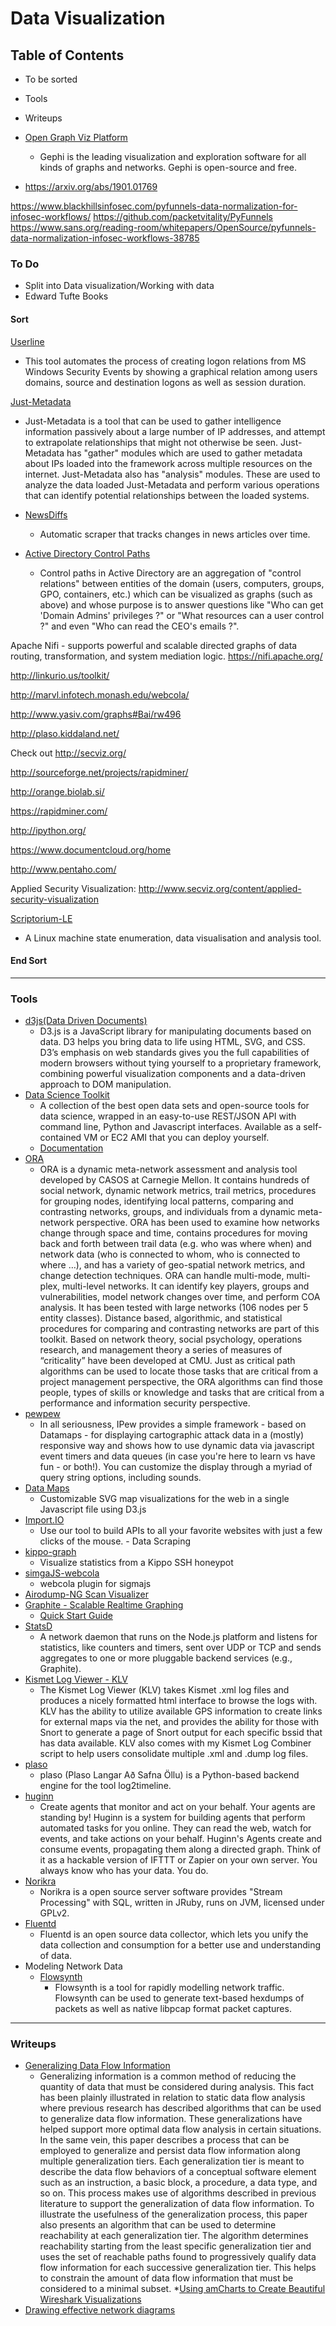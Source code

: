 # Data Visualization



## Table of Contents
* To be sorted
* Tools
* Writeups



* [Open Graph Viz Platform](https://gephi.org/)
	* Gephi is the leading visualization and exploration software for all kinds of graphs and networks. Gephi is open-source and free.

* https://arxiv.org/abs/1901.01769

https://www.blackhillsinfosec.com/pyfunnels-data-normalization-for-infosec-workflows/
https://github.com/packetvitality/PyFunnels
https://www.sans.org/reading-room/whitepapers/OpenSource/pyfunnels-data-normalization-infosec-workflows-38785

### To Do
* Split into Data visualization/Working with data
* Edward Tufte Books

#### Sort

[Userline](https://github.com/THIBER-ORG/userline)
* This tool automates the process of creating logon relations from MS Windows Security Events by showing a graphical relation among users domains, source and destination logons as well as session duration.

[Just-Metadata](https://github.com/ChrisTruncer/Just-Metadata)
* Just-Metadata is a tool that can be used to gather intelligence information passively about a large number of IP addresses, and attempt to extrapolate relationships that might not otherwise be seen. Just-Metadata has "gather" modules which are used to gather metadata about IPs loaded into the framework across multiple resources on the internet. Just-Metadata also has "analysis" modules. These are used to analyze the data loaded Just-Metadata and perform various operations that can identify potential relationships between the loaded systems.

* [NewsDiffs](https://github.com/ecprice/newsdiffs)
	* Automatic scraper that tracks changes in news articles over time.
* [Active Directory Control Paths](https://github.com/ANSSI-FR/AD-control-paths)
	* Control paths in Active Directory are an aggregation of "control relations" between entities of the domain (users, computers, groups, GPO, containers, etc.) which can be visualized as graphs (such as above) and whose purpose is to answer questions like "Who can get 'Domain Admins' privileges ?" or "What resources can a user control ?" and even "Who can read the CEO's emails ?".


Apache Nifi - supports powerful and scalable directed graphs of data routing, transformation, and system mediation logic.
https://nifi.apache.org/

http://linkurio.us/toolkit/

http://marvl.infotech.monash.edu/webcola/

http://www.yasiv.com/graphs#Bai/rw496

http://plaso.kiddaland.net/

Check out http://secviz.org/

http://sourceforge.net/projects/rapidminer/

http://orange.biolab.si/

https://rapidminer.com/


http://ipython.org/

https://www.documentcloud.org/home

http://www.pentaho.com/

Applied Security Visualization: http://www.secviz.org/content/applied-security-visualization

[Scriptorium-LE](https://github.com/imifos/Scriptorium-LE/)
* A Linux machine state enumeration, data visualisation and analysis tool.

#### End Sort

-----
### Tools
* [d3js(Data Driven Documents)](http://d3js.org/)
	* D3.js is a JavaScript library for manipulating documents based on data. D3 helps you bring data to life using HTML, SVG, and CSS. D3’s emphasis on web standards gives you the full capabilities of modern browsers without tying yourself to a proprietary framework, combining powerful visualization components and a data-driven approach to DOM manipulation. 
* [Data Science Toolkit](https://github.com/petewarden/dstk)
	* A collection of the best open data sets and open-source tools for data science, wrapped in an easy-to-use REST/JSON API with command line, Python and Javascript interfaces. Available as a self-contained VM or EC2 AMI that you can deploy yourself.
	* [Documentation](http://www.datasciencetoolkit.org/developerdocs)
* [ORA](http://www.casos.cs.cmu.edu/projects/ora/)
	* ORA is a dynamic meta-network assessment and analysis tool developed by CASOS at Carnegie Mellon.  It contains hundreds of social network, dynamic network metrics, trail metrics, procedures for grouping nodes, identifying local patterns, comparing and contrasting networks, groups, and individuals from a dynamic meta-network perspective. ORA has been used to examine how networks change through space and time,  contains procedures for moving back and forth between trail data (e.g. who was where when) and network data (who is connected to whom,  who is connected to where …),  and has a variety of geo-spatial network metrics, and change detection techniques. ORA can handle multi-mode, multi-plex, multi-level networks.  It can identify key players, groups and vulnerabilities, model network changes over time, and perform COA analysis.  It has been tested with large networks (106 nodes per 5 entity classes). Distance based, algorithmic, and statistical procedures for comparing and contrasting networks are part of this toolkit.  Based on network theory, social psychology, operations research, and management theory a series of measures of “criticality” have been developed at CMU.  Just as critical path algorithms can be used to locate those tasks that are critical from a project management perspective, the ORA algorithms can find those people, types of skills or knowledge and tasks that are critical from a performance and information security perspective. 
* [pewpew](https://github.com/hrbrmstr/pewpew)
	* In all seriousness, IPew provides a simple framework - based on Datamaps - for displaying cartographic attack data in a (mostly) responsive way and shows how to use dynamic data via javascript event timers and data queues (in case you're here to learn vs have fun - or both!). You can customize the display through a myriad of query string options, including sounds.
* [Data Maps](https://datamaps.github.io/)
	* Customizable SVG map visualizations for the web in a single Javascript file using D3.js
* [Import.IO](https://import.io/)
	* Use our tool to build APIs to all your favorite websites with just a few clicks of the mouse.  - Data Scraping
* [kippo-graph](https://github.com/ikoniaris/kippo-graph)
	* Visualize statistics from a Kippo SSH honeypot 
* [simgaJS-webcola](https://github.com/qinfchen/sigmajs-webcola)
	* webcola plugin for sigmajs 
* [Airodump-NG Scan Visualizer](http://hackoftheday.securitytube.net/2015/03/airodump-ng-scan-visualizer-ver-01.html)	
* [Graphite - Scalable Realtime Graphing](http://graphite.wikidot.com/start) 
	* [Quick Start Guide](http://graphite.wikidot.com/quickstart-guide)
* [StatsD](https://github.com/etsy/statsd/)
	* A network daemon that runs on the Node.js platform and listens for statistics, like counters and timers, sent over UDP or TCP and sends aggregates to one or more pluggable backend services (e.g., Graphite).
* [Kismet Log Viewer - KLV](http://mindflip.org/klv/)
	* The Kismet Log Viewer (KLV) takes Kismet .xml log files and produces a nicely formatted html interface to browse the logs with. KLV has the ability to utilize available GPS information to create links for external maps via the net, and provides the ability for those with Snort to generate a page of Snort output for each specific bssid that has data available. KLV also comes with my Kismet Log Combiner script to help users consolidate multiple .xml and .dump log files.
* [plaso](https://github.com/log2timeline/plaso)
	* plaso (Plaso Langar Að Safna Öllu) is a Python-based backend engine for the tool log2timeline. 
* [huginn](https://github.com/huginn/huginn)
	* Create agents that monitor and act on your behalf. Your agents are standing by! Huginn is a system for building agents that perform automated tasks for you online. They can read the web, watch for events, and take actions on your behalf. Huginn's Agents create and consume events, propagating them along a directed graph. Think of it as a hackable version of IFTTT or Zapier on your own server. You always know who has your data. You do.
* [Norikra](http://norikra.github.io/)
	* Norikra is a open source server software provides "Stream Processing" with SQL, written in JRuby, runs on JVM, licensed under GPLv2.
* [Fluentd](https://www.fluentd.org/architecture)
	* Fluentd is an open source data collector, which lets you unify the data collection and consumption for a better use and understanding of data.
* Modeling Network Data
	* [Flowsynth](https://github.com/secureworks/Flowsynth)
		* Flowsynth is a tool for rapidly modelling network traffic. Flowsynth can be used to generate text-based hexdumps of packets as well as native libpcap format packet captures.



-----
### Writeups
* [Generalizing Data Flow Information](http://uninformed.org/?v=all&a=34&t=sumry)
	* Generalizing information is a common method of reducing the quantity of data that must be considered during analysis. This fact has been plainly illustrated in relation to static data flow analysis where previous research has described algorithms that can be used to generalize data flow information. These generalizations have helped support more optimal data flow analysis in certain situations. In the same vein, this paper describes a process that can be employed to generalize and persist data flow information along multiple generalization tiers. Each generalization tier is meant to describe the data flow behaviors of a conceptual software element such as an instruction, a basic block, a procedure, a data type, and so on. This process makes use of algorithms described in previous literature to support the generalization of data flow information. To illustrate the usefulness of the generalization process, this paper also presents an algorithm that can be used to determine reachability at each generalization tier. The algorithm determines reachability starting from the least specific generalization tier and uses the set of reachable paths found to progressively qualify data flow information for each successive generalization tier. This helps to constrain the amount of data flow information that must be considered to a minimal subset. 
*[Using amCharts to Create Beautiful Wireshark Visualizations](http://www.thevisiblenetwork.com/2015/03/19/using-amcharts-to-create-beautiful-wireshark-visualizations/)
* [Drawing effective network diagrams](https://www.auvik.com/media/blog/effective-network-diagrams/)
